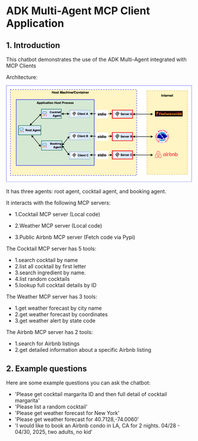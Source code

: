 # ADK Multi-Agent MCP Client Application

## 1. Introduction

This chatbot demonstrates the use of the ADK Multi-Agent integrated with MCP Clients

Architecture:

![architecture](adk_multiagent.png)

It has three agents: root agent, cocktail agent, and booking agent.

It interacts with the following MCP servers:

- 1.Cocktail MCP server (Local code)
- 2.Weather MCP server (Local code)

- 3.Public Airbnb MCP server (Fetch code via Pypi)

The Cocktail MCP server has 5 tools:

- 1.search cocktail by name
- 2.list all cocktail by first letter
- 3.search ingredient by name.
- 4.list random cocktails
- 5.lookup full cocktail details by ID

The Weather MCP server has 3 tools:

- 1.get weather forecast by city name
- 2.get weather forecast by coordinates
- 3.get weather alert by state code

The Airbnb MCP server has 2 tools:

- 1.search for Airbnb listings
- 2.get detailed information about a specific Airbnb listing

## 2. Example questions

Here are some example questions you can ask the chatbot:

- 'Please get cocktail margarita ID and then full detail of cocktail margarita'
- 'Please list a random cocktail'
- 'Please get weather forecast for New York'
- 'Please get weather forecast for 40.7128,-74.0060'
- 'I would like to book an Airbnb condo in LA, CA for 2 nights. 04/28 - 04/30, 2025, two adults, no kid'
